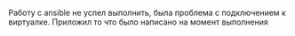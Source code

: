 Работу с ansible не успел выполнить, была проблема с подключением к виртуалке. Приложил то что было написано на момент выполнения
